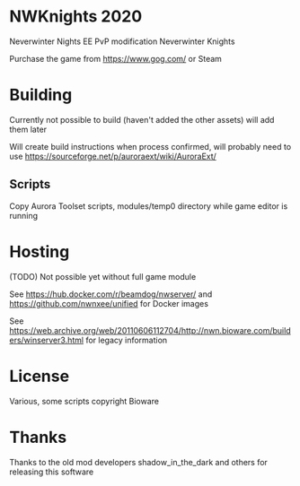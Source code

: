 # NWKnights 2020

Neverwinter Nights EE PvP modification Neverwinter Knights

Purchase the game from https://www.gog.com/ or Steam

# Building

Currently not possible to build (haven't added the other assets) will add them later

Will create build instructions when process confirmed, will probably need to use https://sourceforge.net/p/auroraext/wiki/AuroraExt/

## Scripts

Copy Aurora Toolset scripts, modules/temp0 directory while game editor is running

# Hosting

(TODO) Not possible yet without full game module

See https://hub.docker.com/r/beamdog/nwserver/ and https://github.com/nwnxee/unified for Docker images

See https://web.archive.org/web/20110606112704/http://nwn.bioware.com/builders/winserver3.html for legacy information

# License

Various, some scripts copyright Bioware

# Thanks

Thanks to the old mod developers shadow_in_the_dark and others for releasing this software
